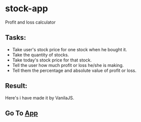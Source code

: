# stock-app
Profit and loss calculator

## Tasks:
- Take user's stock price for one stock when he bought it.
- Take the quantity of stocks.
- Take today's stock price for that stock.
- Tell the user how much profit or loss he/she is making.
- Tell them the percentage and absolute value of profit or loss.

## Result:<br>
Here's i have made it by VanilaJS.

## Go To [App](https://distracted-noether-a6fab6.netlify.app/)
